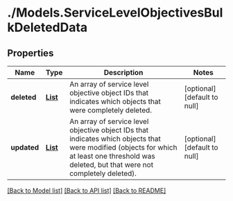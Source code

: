 # ./Models.ServiceLevelObjectivesBulkDeletedData
## Properties

Name | Type | Description | Notes
------------ | ------------- | ------------- | -------------
**deleted** | [**List**][1] | An array of service level objective object IDs that indicates which objects that were completely deleted. | [optional] [default to null]
**updated** | [**List**][1] | An array of service level objective object IDs that indicates which objects that were modified (objects for which at least one threshold was deleted, but that were not completely deleted). | [optional] [default to null]

[[Back to Model list]][2] [[Back to API list]][3] [[Back to README]][4]

[1]: string.md
[2]: ../README.md#documentation-for-models
[3]: ../README.md#documentation-for-api-endpoints
[4]: ../README.md
